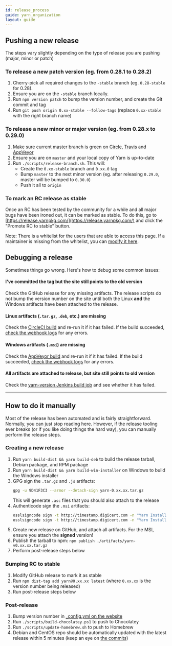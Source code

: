 ```yaml
---
id: release_process
guide: yarn_organization
layout: guide
---
```


## Pushing a new release <a class="toc" id="toc-pushing-a-new-release" href="#toc-pushing-a-new-release"></a>

The steps vary slightly depending on the type of release you are pushing (major, minor or patch)

### To release a new patch version (eg. from 0.28.1 to 0.28.2) <a class="toc" id="toc-to-release-a-new-patch-version-eg-from-0-28-1-to-0-28-2" href="#toc-to-release-a-new-patch-version-eg-from-0-28-1-to-0-28-2"></a>

1. Cherry-pick all required changes to the `-stable` branch (eg. `0.28-stable` for 0.28).
2. Ensure you are on the `-stable` branch locally.
3. Run `npm version patch` to bump the version number, and create the Git commit and tag
4. Run `git push origin 0.xx-stable --follow-tags` (replace `0.xx-stable` with the right branch name)

### To release a new minor or major version (eg. from 0.28.x to 0.29.0) <a class="toc" id="toc-to-release-a-new-minor-or-major-version-eg-from-0-28-x-to-0-29-0" href="#toc-to-release-a-new-minor-or-major-version-eg-from-0-28-x-to-0-29-0"></a>

1. Make sure current master branch is green on [Circle](https://circleci.com/gh/yarnpkg/yarn), [Travis](https://travis-ci.com/yarnpkg/yarn/builds) and [AppVeyor](https://ci.appveyor.com/project/kittens/yarn)
2. Ensure you are on `master` and your local copy of Yarn is up-to-date
3. Run `./scripts/release-branch.sh`. This will:
   - Create the `0.xx-stable` branch and `0.xx.0` tag
   - Bump `master` to the next minor version (eg. after releasing `0.29.0`, master will be bumped to `0.30.0`)
   - Push it all to `origin`

### To mark an RC release as stable <a class="toc" id="toc-to-mark-an-rc-release-as-stable" href="#toc-to-mark-an-rc-release-as-stable"></a>
Once an RC has been tested by the community for a while and all major bugs have been ironed out, it can be marked as stable. To do this, go to [https://release.yarnpkg.com/](https://release.yarnpkg.com/) and click the "Promote RC to stable" button.

Note: There is a whitelist for the users that are able to access this page. If a maintainer is missing from the whitelist, you can [modify it here](https://github.com/yarnpkg/release-infra/blob/master/lib/config.php#L26).

## Debugging a release <a class="toc" id="toc-debugging-a-release" href="#toc-debugging-a-release"></a>
Sometimes things go wrong. Here's how to debug some common issues:

#### I've committed the tag but the site still points to the old version <a class="toc" id="toc-i-ve-committed-the-tag-but-the-site-still-points-to-the-old-version" href="#toc-i-ve-committed-the-tag-but-the-site-still-points-to-the-old-version"></a>
Check the GitHub release for any missing artifacts. The release scripts do not bump the version number on the site until both the Linux **and** the Windows artifacts have been attached to the release.

#### Linux artifacts (`.tar.gz`, `.deb`, etc.) are missing <a class="toc" id="toc-linux-artifacts-tar-gz-deb-etc-are-missing" href="#toc-linux-artifacts-tar-gz-deb-etc-are-missing"></a>
Check the [CircleCI build](https://circleci.com/gh/yarnpkg/yarn) and re-run it if it has failed. If the build succeeded, [check the webhook logs](http://release.yarnpkg.com/log/release_circleci) for any errors.

#### Windows artifacts (`.msi`) are missing <a class="toc" id="toc-windows-artifacts-msi-are-missing" href="#toc-windows-artifacts-msi-are-missing"></a>
Check the [AppVeyor build](https://ci.appveyor.com/project/kittens/yarn) and re-run it if it has failed.  If the build succeeded, [check the webhook logs](http://release.yarnpkg.com/log/release_appveyor) for any errors.

#### All artifacts are attached to release, but site still points to old version <a class="toc" id="toc-all-artifacts-are-attached-to-release-but-site-still-points-to-old-version" href="#toc-all-artifacts-are-attached-to-release-but-site-still-points-to-old-version"></a>
Check the [yarn-version Jenkins build job](https://build.dan.cx/job/yarn-version/) and see whether it has failed.

---

## How to do it manually <a class="toc" id="toc-how-to-do-it-manually" href="#toc-how-to-do-it-manually"></a>
Most of the release has been automated and is fairly straightforward. Normally, you can just stop reading here. However, if the release tooling ever breaks (or if you like doing things the hard way), you can manually perform the release steps.

### Creating a new release <a class="toc" id="toc-creating-a-new-release" href="#toc-creating-a-new-release"></a>
1. Run `yarn build-dist && yarn build-deb` to build the release tarball, Debian package, and RPM package
2. Run `yarn build-dist && yarn build-win-installer` on Windows to build the Windows installer
3. GPG sign the `.tar.gz` and `.js` artifacts:
   ```sh
   gpg -u 9D41F3C3 --armor --detach-sign yarn-0.xx.xx.tar.gz
   ```
   This will generate `.asc` files that you should also attach to the release
4. Authenticode sign the `.msi` artifacts:
   ```sh
   osslsigncode sign -t http://timestamp.digicert.com -n "Yarn Installer" -i https://yarnpkg.com/ -pkcs12 yarn-20161122.pfx -readpass yarn-20161122.key -h sha1 -in yarn-0.xx.xx-unsigned.msi -out yarn-0.xx.xx.msi
   osslsigncode sign -t http://timestamp.digicert.com -n "Yarn Installer" -i https://yarnpkg.com/ -pkcs12 yarn-20161122.pfx -readpass yarn-20161122.key -nest -h sha2 -in yarn-0.xx.xx.msi -out yarn-0.xx.xx.msi
   ```
5. Create new release on GitHub, and attach all artifacts. For the MSI, ensure you attach the **signed** version!
6. Publish the tarball to npm: `npm publish ./artifacts/yarn-v0.xx.xx.tar.gz`
6. Perform post-release steps below


### Bumping RC to stable <a class="toc" id="toc-bumping-rc-to-stable" href="#toc-bumping-rc-to-stable"></a>
1. Modify GitHub release to mark it as stable
2. Run `npm dist-tag add yarn@0.xx.xx latest` (where `0.xx.xx` is the version number being released)
3. Run post-release steps below

### Post-release <a class="toc" id="toc-post-release" href="#toc-post-release"></a>
1. Bump version number in [_config.yml on the website](https://github.com/yarnpkg/website/blob/master/_config.yml#L9)
2. Run `./scripts/build-chocolatey.ps1` to push to Chocolatey
3. Run `./scripts/update-homebrew.sh` to push to Homebrew
4. Debian and CentOS repo should be automatically updated with the latest release within 5 minutes (keep an eye on [the commits](https://github.com/yarnpkg/releases/commits/gh-pages))
